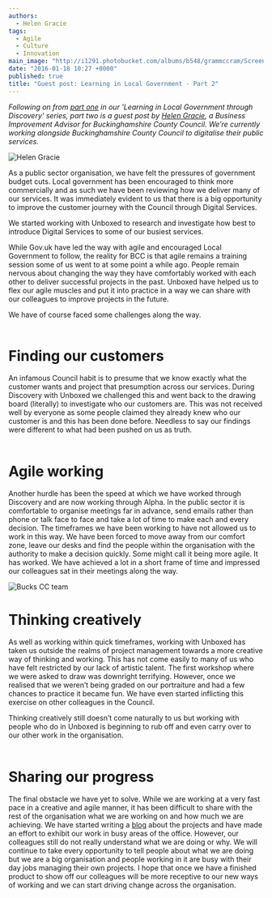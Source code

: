 ```yaml
---
authors:
  - Helen Gracie
tags: 
  - Agile
  - Culture
  - Innovation
main_image: "http://i1291.photobucket.com/albums/b548/grammccram/Screen%20Shot%202016-01-17%20at%2015.53.24_zpsttstchol.png"
date: "2016-01-18 10:27 +0000"
published: true
title: "Guest post: Learning in Local Government - Part 2"
---
```


<i>Following on from [part one](http://unboxed.co/blog/learning-in-local-government-through-discovery/) in our 'Learning in Local Government through Discovery' series, part two is a guest post by [Helen Gracie](https://twitter.com/HelenJGracie), a Business Improvement Advisor for Buckinghamshire County Council. We’re currently working alongside Buckinghamshire County Council to digitalise their public services.</i>

![Helen Gracie](http://i1291.photobucket.com/albums/b548/grammccram/Screen%20Shot%202016-01-17%20at%2015.50.20_zpsgxfzzmfj.png)

As a public sector organisation, we have felt the pressures of government budget cuts. Local government has been encouraged to think more commercially and as such we have been reviewing how we deliver many of our services. It was immediately evident to us that there is a big opportunity to improve the customer journey with the Council through Digital Services.
 
We started working with Unboxed to research and investigate how best to introduce Digital Services to some of our busiest services.
 
While Gov.uk have led the way with agile and encouraged Local Government to follow, the reality for BCC is that agile remains a training session some of us went to at some point a while ago. People remain nervous about changing the way they have comfortably worked with each other to deliver successful projects in the past. Unboxed have helped us to flex our agile muscles and put it into practice in a way we can share with our colleagues to improve projects in the future.
 
We have of course faced some challenges along the way.<br/>
<br/>
 
# Finding our customers
An infamous Council habit is to presume that we know exactly what the customer wants and project that presumption across our services. During Discovery with Unboxed we challenged this and went back to the drawing board (literally) to investigate who our customers are. This was not received well by everyone as some people claimed they already knew who our customer is and this has been done before. Needless to say our findings were different to what had been pushed on us as truth.<br/>
<br/>

# Agile working
Another hurdle has been the speed at which we have worked through Discovery and are now working through Alpha. In the public sector it is comfortable to organise meetings far in advance, send emails rather than phone or talk face to face and take a lot of time to make each and every decision. The timeframes we have been working to have not allowed us to work in this way. We have been forced to move away from our comfort zone, leave our desks and find the people within the organisation with the authority to make a decision quickly. Some might call it being more agile. It has worked. We have achieved a lot in a short frame of time and impressed our colleagues sat in their meetings along the way.

![Bucks CC team](http://i1291.photobucket.com/albums/b548/grammccram/Screen%20Shot%202016-01-17%20at%2015.53.24_zpsttstchol.png)

# Thinking creatively
As well as working within quick timeframes, working with Unboxed has taken us outside the realms of project management towards a more creative way of thinking and working. This has not come easily to many of us who have felt restricted by our lack of artistic talent. The first workshop where we were asked to draw was downright terrifying. However, once we realised that we weren’t being graded on our portraiture and had a few chances to practice it became fun. We have even started inflicting this exercise on other colleagues in the Council.
 
Thinking creatively still doesn’t come naturally to us but working with people who do in Unboxed is beginning to rub off and even carry over to our other work in the organisation.<br/>
<br/>
 
# Sharing our progress
The final obstacle we have yet to solve. While we are working at a very fast pace in a creative and agile manner, it has been difficult to share with the rest of the organisation what we are working on and how much we are achieving. We have started writing a [blog](https://hqdigitalblog.wordpress.com) about the projects and have made an effort to exhibit our work in busy areas of the office. However, our colleagues still do not really understand what we are doing or why. We will continue to take every opportunity to tell people about what we are doing but we are a big organisation and people working in it are busy with their day jobs managing their own projects. I hope that once we have a finished product to show off our colleagues will be more receptive to our new ways of working and we can start driving change across the organisation.

